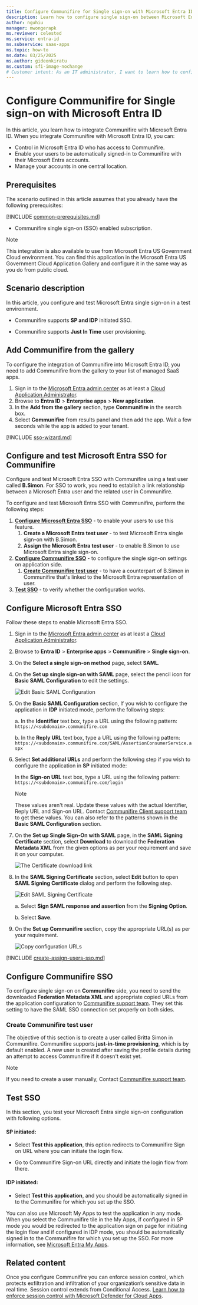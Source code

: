 ```yaml
---
title: Configure Communifire for Single sign-on with Microsoft Entra ID
description: Learn how to configure single sign-on between Microsoft Entra ID and Communifire.
author: nguhiu
manager: mwongerapk
ms.reviewer: celested
ms.service: entra-id
ms.subservice: saas-apps
ms.topic: how-to
ms.date: 03/25/2025
ms.author: gideonkiratu
ms.custom: sfi-image-nochange
# Customer intent: As an IT administrator, I want to learn how to configure single sign-on between Microsoft Entra ID and Communifire so that I can control who has access to Communifire, enable automatic sign-in with Microsoft Entra accounts, and manage my accounts in one central location.
---
```

# Configure Communifire for Single sign-on with Microsoft Entra ID

In this article,  you learn how to integrate Communifire with Microsoft Entra ID. When you integrate Communifire with Microsoft Entra ID, you can:

* Control in Microsoft Entra ID who has access to Communifire.
* Enable your users to be automatically signed-in to Communifire with their Microsoft Entra accounts.
* Manage your accounts in one central location.

## Prerequisites

The scenario outlined in this article assumes that you already have the following prerequisites:

[!INCLUDE [common-prerequisites.md](~/identity/saas-apps/includes/common-prerequisites.md)]
* Communifire single sign-on (SSO) enabled subscription.

> [!NOTE]
> This integration is also available to use from Microsoft Entra US Government Cloud environment. You can find this application in the Microsoft Entra US Government Cloud Application Gallery and configure it in the same way as you do from public cloud.

## Scenario description

In this article,  you configure and test Microsoft Entra single sign-on in a test environment.

* Communifire supports **SP and IDP** initiated SSO.

* Communifire supports **Just In Time** user provisioning.

## Add Communifire from the gallery

To configure the integration of Communifire into Microsoft Entra ID, you need to add Communifire from the gallery to your list of managed SaaS apps.

1. Sign in to the [Microsoft Entra admin center](https://entra.microsoft.com) as at least a [Cloud Application Administrator](~/identity/role-based-access-control/permissions-reference.md#cloud-application-administrator).
1. Browse to **Entra ID** > **Enterprise apps** > **New application**.
1. In the **Add from the gallery** section, type **Communifire** in the search box.
1. Select **Communifire** from results panel and then add the app. Wait a few seconds while the app is added to your tenant.

 [!INCLUDE [sso-wizard.md](~/identity/saas-apps/includes/sso-wizard.md)]

<a name='configure-and-test-azure-ad-sso-for-communifire'></a>

## Configure and test Microsoft Entra SSO for Communifire

Configure and test Microsoft Entra SSO with Communifire using a test user called **B.Simon**. For SSO to work, you need to establish a link relationship between a Microsoft Entra user and the related user in Communifire.

To configure and test Microsoft Entra SSO with Communifire, perform the following steps:

1. **[Configure Microsoft Entra SSO](#configure-azure-ad-sso)** - to enable your users to use this feature.
    1. **Create a Microsoft Entra test user** - to test Microsoft Entra single sign-on with B.Simon.
    1. **Assign the Microsoft Entra test user** - to enable B.Simon to use Microsoft Entra single sign-on.
1. **[Configure Communifire SSO](#configure-communifire-sso)** - to configure the single sign-on settings on application side.
    1. **[Create Communifire test user](#create-communifire-test-user)** - to have a counterpart of B.Simon in Communifire that's linked to the Microsoft Entra representation of user.
1. **[Test SSO](#test-sso)** - to verify whether the configuration works.

<a name='configure-azure-ad-sso'></a>

## Configure Microsoft Entra SSO

Follow these steps to enable Microsoft Entra SSO.

1. Sign in to the [Microsoft Entra admin center](https://entra.microsoft.com) as at least a [Cloud Application Administrator](~/identity/role-based-access-control/permissions-reference.md#cloud-application-administrator).
1. Browse to **Entra ID** > **Enterprise apps** > **Communifire** > **Single sign-on**.
1. On the **Select a single sign-on method** page, select **SAML**.
1. On the **Set up single sign-on with SAML** page, select the pencil icon for **Basic SAML Configuration** to edit the settings.

   ![Edit Basic SAML Configuration](common/edit-urls.png)

1. On the **Basic SAML Configuration** section, If you wish to configure the application in **IDP** initiated mode, perform the following steps:

    a. In the **Identifier** text box, type a URL using the following pattern:
    `https://<subdomain>.communifire.com`

    b. In the **Reply URL** text box, type a URL using the following pattern:
    `https://<subdomain>.communifire.com/SAML/AssertionConsumerService.aspx`

5. Select **Set additional URLs** and perform the following step if you wish to configure the application in **SP** initiated mode:

    In the **Sign-on URL** text box, type a URL using the following pattern:
    `https://<subdomain>.communifire.com/login`

    > [!NOTE]
    > These values aren't real. Update these values with the actual Identifier, Reply URL and Sign-on URL. Contact [Communifire Client support team](mailto:support@axerosolutions.com) to get these values. You can also refer to the patterns shown in the **Basic SAML Configuration** section.

6. On the **Set up Single Sign-On with SAML** page, in the **SAML Signing Certificate** section, select **Download** to download the **Federation Metadata XML** from the given options as per your requirement and save it on your computer.

    ![The Certificate download link](common/metadataxml.png)

7. In the **SAML Signing Certificate** section, select **Edit** button to open **SAML Signing Certificate** dialog and perform the following step.

    ![Edit SAML Signing Certificate](common/edit-certificate.png)

    a. Select **Sign SAML response and assertion** from the **Signing Option**.

    b. Select **Save**.

8. On the **Set up Communifire** section, copy the appropriate URL(s) as per your requirement.

    ![Copy configuration URLs](common/copy-configuration-urls.png)

<a name='create-an-azure-ad-test-user'></a>

[!INCLUDE [create-assign-users-sso.md](~/identity/saas-apps/includes/create-assign-users-sso.md)]

## Configure Communifire SSO

To configure single sign-on on **Communifire** side, you need to send the downloaded **Federation Metadata XML** and appropriate copied URLs from the application configuration to [Communifire support team](mailto:support@axerosolutions.com). They set this setting to have the SAML SSO connection set properly on both sides.

### Create Communifire test user

The objective of this section is to create a user called Britta Simon in Communifire. Communifire supports **just-in-time provisioning**, which is by default enabled. A new user is created after saving the profile details during an attempt to access Communifire if it doesn't exist yet.

>[!Note]
>If you need to create a user manually, Contact [Communifire support team](mailto:support@axerosolutions.com).

## Test SSO

In this section, you test your Microsoft Entra single sign-on configuration with following options. 

#### SP initiated:

* Select **Test this application**, this option redirects to Communifire Sign on URL where you can initiate the login flow.  

* Go to Communifire Sign-on URL directly and initiate the login flow from there.

#### IDP initiated:

* Select **Test this application**, and you should be automatically signed in to the Communifire for which you set up the SSO. 

You can also use Microsoft My Apps to test the application in any mode. When you select the Communifire tile in the My Apps, if configured in SP mode you would be redirected to the application sign on page for initiating the login flow and if configured in IDP mode, you should be automatically signed in to the Communifire for which you set up the SSO. For more information, see [Microsoft Entra My Apps](/azure/active-directory/manage-apps/end-user-experiences#azure-ad-my-apps).

## Related content

Once you configure Communifire you can enforce session control, which protects exfiltration and infiltration of your organization’s sensitive data in real time. Session control extends from Conditional Access. [Learn how to enforce session control with Microsoft Defender for Cloud Apps](/cloud-app-security/proxy-deployment-aad).
